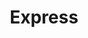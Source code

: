 ---
title: "Express"
url: /ciudad-autonoma-de-buenos-aires/express-avenida-juan-de-garay/
shop: panadería
---